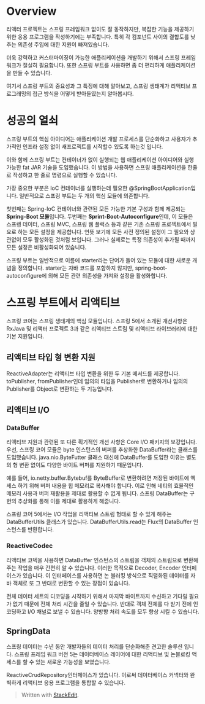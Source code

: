# Overview

리액터 프로젝트는 스프링 프레임워크 없이도 잘 동작하지만, 복잡한 기능을 제공하기 위한 응용 프로그램을 작성하기에는 부족합니다. 특히 각 컴포넌트 사이의 결합도를 낮추는 의존성 주입에 대한 지원이 빠져있습니다. 

더욱 강력하고 커스터마이징이 가능한 애플리케이션을 개발하기 위해서 스프링 프레임워크가 절실히 필요합니다. 또한 스프링 부트를 사용하면 좀 더 편리하게 애플리케이션을 만들 수 있습니다. 

여기서 스프링 부트의 중요성과 그 특징에 대해 알아보고, 스프링 생태계가 리액티브 프로그래밍의 접근 방식을 어떻게 받아들였는지 알아봅시다. 

# 성공의 열쇠

스프링 부트의 핵심 아이디어는 애플리케이션 개발 프로세스를 단순화하고 사용자가 추가적인 인프라 설정 없이 새프로젝트를 시작할수 있도록 하는것 입니다. 

이와 함께 스프링 부트는 컨테이너가 없이 실행되는 웹 애플리케이션 아이디어와 실행 가능한 fat JAR 기술을 도입했습니다. 이 방법을 사용하면 스프링 애플리케이션을 한줄로 작성하고 한 줄로 명령으로 실행할 수 있습니다.

가장 중요한 부분은 IoC 컨테이너를 실행하는데 필요한 @SpringBootApplication입니다. 일반적으로 스프링 부트는 두 개의 핵심 모듈에 의존합니다.

첫번째는 Spring-IoC 컨테이너와 관련된 모든 가능한 기본 구성과 함께 제공되는 **Spring-Boot 모듈**입니다. 두번째는 **Sprint-Boot-Autoconfigure**인데, 이 모듈은 스프렝 데이터, 스프링 MVC, 스프링 웹 플럭스 등과 같은 기존 스프링 프로젝트에서 필요로 하는 모든 설정을 제공합니다. 언뜻 보기에 모든 사전 정의된 설정이 그 필요와 상관없이 모두 활성화된 것처럼 보입니다. 그러나 실제로는 특정 의존성이 추가될 때까지 모든 설정은 비활성화되어 있습니다.

스프링 부트는 일반적으로 이름에 starter라는 단어가 들어 있는 모듈에 대한 새로운 개념을 정의합니다. starter는 자바 코드를 포함하지 않지만, spring-boot-autoconfigure에 의해 모든 관련 의존성을 가져와 설정을 활성화합니다. 

# 스프링 부트에서 리액티브

스프링 코어는 스프링 생태계의 핵심 모듈입니다. 스프링 5에서 소개된 개선사항은 RxJava 및 리액터 프로젝트 3과 같은 리액티브 스트림 및 리액티브 라이브러리에 대한 기본 지원입니다. 

## 리액티브 타입 형 변환 지원

ReactiveAdapter는 리액티브 타입 변환을 위한 두 기본 메서드를 제공합니다. toPublisher, fromPublisher인데 임의의 타입을 Publisher<T>로 변환하거나 임의의 Publisher<T>를 Object로 변환하는 두 기능입니다. 


## 리액티브 I/O

### DataBuffer
리액티브 지원과 관련된 또 다른 획기적인 개선 사항은 Core I/O 패키지의 보강입니다. 우선, 스프링 코어 모듈은 byte 인스턴스의 버퍼를 추상화한 DataBuffer라는 클래스를 도입했습니다. java.nio.ByteFutter 클래스 대신에 DataBuffer를 도입한 이유는 별도의 형 변환 없이도 다양한 바이트 버퍼를 지원하기 때문입니다.

예를 들어, io.netty.buffer.Bytebuf를 ByteBuffer로 변환하려면 저장된 바이트에 엑세스 하기 위해 버퍼 내용을 힙 메모리로 복사해야 합니다.  이로 인해 네티의 효율적인 메모리 사용과 버퍼 재활용을 제대로 활용할 수 없게 됩니다. 스프링 DataBuffer는 구현의 추상화를 통해 이를 제대로 활용하게 해줍니다. 

스프링 코어 5에서는 I/O 작업을 리액티브 스트림 형태로 할 수 있게 해주는 DataBufferUtils 클래스가 있습니다. DataBufferUtils.read는 Flux의 DataBuffer 인스턴스를 반환합니다. 

### ReactiveCodec 

리액티브 코덱을 사용하면 DataBuffer 인스턴스의 스트림을 객체의 스트림으로 변환해주는 작업을 매우 간편히 알 수 있습니다.  이러한 목적으로 Decoder, Encoder 인터페이스가 있습니다. 이 인터페이스를 사용하면 논 블러킹 방식으로 직렬화된 데이터를 자바 객체로 또 그 반대로 변환할 수 있는 장점이 있습니다. 

전체 데이터 세트의 디코딩을 시작하기 위해서 마지막 바이트까지 수신하고 기다릴 필요가 없기 때문에 전체 처리 시간을 줄일 수 있습니다. 반대로 객체 전체를 다 받기 전에 인코딩하고 I/O 채널로 보낼 수 있습니다. 양방향 처리 속도를 모두 향상 시킬 수 있습니다.

## SpringData

스프링 데이터는 수년 동안 개발자들의 데이터 처리를 단순화해준 견고한 솔루션 입니다. 스프링 프레임 워크 버전 5는 데이터베이스 레이어에 대한 리액티브 및 논블로킹 액세스를 할 수 있는 새로운 가능성을 보였습니다. 

ReactiveCrudRepository인터페이스가 있습니다. 이로써 데이터베이스 커넥터와 완벽하게 리액티브 응용 프로그램을 통합할 수 있습니다. 




> Written with [StackEdit](https://stackedit.io/).
<!--stackedit_data:
eyJoaXN0b3J5IjpbLTI4OTc1NjgxLDUyMjI1OTAzMyw4MTIxOD
MxNzAsLTEwMzIyNDcyNDIsMTQ5MzUzMDc4OCwxMzgyNjY5MTIy
LC02NTM5ODIyMjQsLTE0ODEwNTI4MzMsMjc4NzA5OTM4LDYwMD
U3NzEzLC0yOTg4ODcyMjUsOTQ3MjExNjAwLC01NDAwNjkzOTks
NzMwOTk4MTE2XX0=
-->